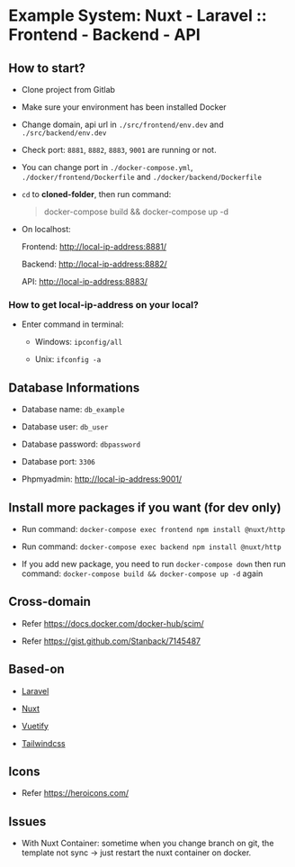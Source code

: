 # Example System: Nuxt - Laravel :: Frontend - Backend - API

## How to start?

- Clone project from Gitlab

- Make sure your environment has been installed Docker

- Change domain, api url in `./src/frontend/env.dev` and `./src/backend/env.dev`

- Check port: `8881`, `8882`, `8883`, `9001` are running or not.

- You can change port in `./docker-compose.yml`, `./docker/frontend/Dockerfile` and `./docker/backend/Dockerfile`

- `cd` to **cloned-folder**, then run command:

    > docker-compose build && docker-compose up -d

- On localhost:

    Frontend:   <http://local-ip-address:8881/>

    Backend:    <http://local-ip-address:8882/>

    API:        <http://local-ip-address:8883/>

### How to get local-ip-address on your local?

- Enter command in terminal:

  - Windows: `ipconfig/all`

  - Unix: `ifconfig -a`

## Database Informations

- Database name: `db_example`

- Database user: `db_user`

- Database password: `dbpassword`

- Database port: `3306`

- Phpmyadmin: <http://local-ip-address:9001/>

## Install more packages if you want (for dev only)

- Run command: `docker-compose exec frontend npm install @nuxt/http`

- Run command: `docker-compose exec backend npm install @nuxt/http`

- If you add new package, you need to run `docker-compose down` then run command: `docker-compose build && docker-compose up -d` again

## Cross-domain

- Refer <https://docs.docker.com/docker-hub/scim/>

- Refer <https://gist.github.com/Stanback/7145487>

## Based-on

- [Laravel](https://laravel.com/)

- [Nuxt](https://nuxtjs.org/)

- [Vuetify](https://vuetifyjs.com/)

- [Tailwindcss](https://v2.tailwindcss.com/)

## Icons

- Refer <https://heroicons.com/>

## Issues

- With Nuxt Container: sometime when you change branch on git, the template not sync -> just restart the nuxt container on docker.
